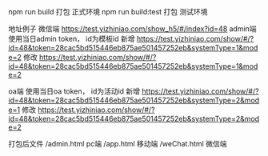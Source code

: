 npm run build 打包  正式环境
npm run build:test 打包 测试环境


地址例子
微信端   https://test.yizhiniao.com/show_h5/#/index?id=48
admin端  
  使用当日admin token， id为模板id
  新增  https://test.yizhiniao.com/show/#/?id=48&token=28cac5bd515446eb875ae501457252eb&systemType=1&mode=2
  修改  https://test.yizhiniao.com/show/#/?id=48&token=28cac5bd515446eb875ae501457252eb&systemType=1&mode=2

oa端 
  使用当日oa token，    id为活动id
  新增  https://test.yizhiniao.com/show/#/?id=48&token=28cac5bd515446eb875ae501457252eb&systemType=2&mode=1
  修改  https://test.yizhiniao.com/show/#/?id=48&token=28cac5bd515446eb875ae501457252eb&systemType=2&mode=2

打包后文件
/admin.html      pc端
/app.html        移动端
/weChat.html     微信端




